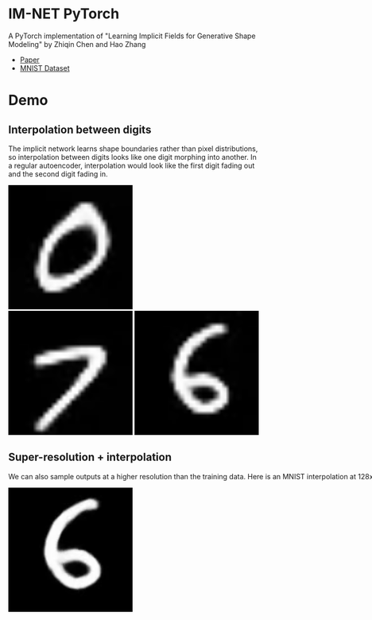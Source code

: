 # IM-NET PyTorch
A PyTorch implementation of "Learning Implicit Fields for Generative Shape Modeling" by Zhiqin Chen and Hao Zhang

- [Paper](https://arxiv.org/abs/1812.02822) </br>
- [MNIST Dataset](https://pytorch.org/vision/stable/generated/torchvision.datasets.MNIST.html)

# Demo
## Interpolation between digits

The implicit network learns shape boundaries rather than pixel distributions, so interpolation between digits looks like one digit morphing into another. In a regular autoencoder, interpolation would look like the first digit fading out and the second digit fading in.

<img src="/outputs/output.gif" width="250" height="250"/> <nobr>
<img src="/outputs/output2.gif" width="250" height="250"/> <nobr>
<img src="/outputs/output3.gif" width="250" height="250"/>

## Super-resolution + interpolation

We can also sample outputs at a higher resolution than the training data. Here is an MNIST interpolation at 128x128 pixels instead of the regular 28x28. This looks significantly less pixelated than the above interpolations.

<img src="/outputs/superres_output.gif" width="250" height="250"/>


